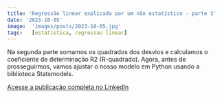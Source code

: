```yaml
---
title: 'Regressão linear explicada por um não estatístico - parte 3'
date: '2023-10-05'
image:  'images/posts/2023-10-05.jpg'
tags:   [estatistica, regressao linear]
---
```


Na segunda parte somamos os quadrados dos desvios e calculamos o coeficiente de determinação R2 (R-quadrado). Agora, antes de prosseguirmos, vamos ajustar o nosso modelo em Python usando a biblioteca Statsmodels.

<a href="https://www.linkedin.com/pulse/regress%25C3%25A3o-linear-explicada-por-um-n%25C3%25A3o-estat%25C3%25ADstico-parte-j%25C3%25BAnior-2f/?trackingId=Cm6%2FXwemTtmHNe7aKP8Zcg%3D%3D" class="nav__link cta-button button button--small" target="_blank">Acesse a publicação completa no LinkedIn</a>

